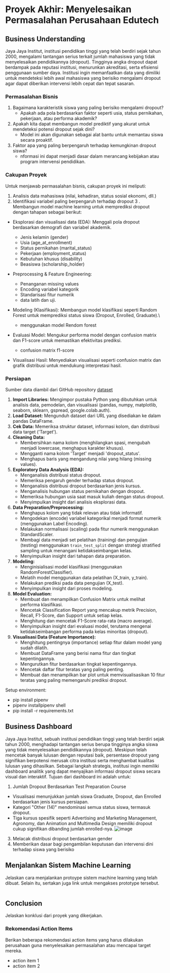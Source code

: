 # Proyek Akhir: Menyelesaikan Permasalahan Perusahaan Edutech

## Business Understanding
Jaya Jaya Institut, institusi pendidikan tinggi yang telah berdiri sejak tahun 2000, mengalami tantangan serius terkait jumlah mahasiswa yang tidak menyelesaikan pendidikannya (dropout). Tingginya angka dropout dapat berdampak pada reputasi institusi, menurunkan akreditasi, serta efisiensi penggunaan sumber daya.
Institusi ingin memanfaatkan data yang dimiliki untuk mendeteksi lebih awal mahasiswa yang berisiko mengalami dropout agar dapat diberikan intervensi lebih cepat dan tepat sasaran.

### Permasalahan Bisnis
1. Bagaimana karakteristik siswa yang paling berisiko mengalami dropout?
   - Apakah ada pola berdasarkan faktor seperti usia, status pernikahan, pekerjaan, atau performa akademik?
2. Apakah kita dapat membangun model prediktif yang akurat untuk mendeteksi potensi dropout sejak dini?
   - Model ini akan digunakan sebagai alat bantu untuk memantau siswa secara proaktif.
3. Faktor apa yang paling berpengaruh terhadap kemungkinan dropout siswa?
   - nformasi ini dapat menjadi dasar dalam merancang kebijakan atau program intervensi pendidikan.


### Cakupan Proyek
Untuk menjawab permasalahan bisnis, cakupan proyek ini meliputi:
1. Analisis data mahasiswa (nilai, kehadiran, status sosial ekonomi, dll.)
2. Identifikasi variabel paling berpengaruh terhadap dropout
3 . Membangun model machine learning untuk memprediksi dropout
  dengan tahapan sebagai berikut:
- Eksplorasi dan visualisasi data (EDA): Menggali pola dropout berdasarkan demografi dan variabel akademik.
   - Jenis kelamin (gender)
   - Usia (age_at_enrollment)
   - Status pernikahan (marital_status)
   - Pekerjaan (employment_status)
   - Kebutuhan khusus (disability)
   - Beasiswa (scholarship_holder)
     
- Preprocessing & Feature Engineering:
     - Penanganan missing values
     - Encoding variabel kategorik
     - Standarisasi fitur numerik
     -  data latih dan uji.
- Modeling (Klasifikasi): Membangun model klasifikasi seperti Random Forest untuk memprediksi status siswa (Dropout, Enrolled, Graduate).\
     - menggunakan model Rendom forest
- Evaluasi Model: Mengukur performa model dengan confusion matrix dan F1-score untuk memastikan efektivitas prediksi.
     - confusion matrix f1-score
- Visualisasi Hasil: Menyediakan visualisasi seperti confusion matrix dan grafik distribusi untuk mendukung interpretasi hasil.

 
### Persiapan

Sumber data diambil dari GitHub repository [dataset](https://github.com/DickySaragih/data_science_02/blob/main/Students_Performance.csv)

1.  **Import Libraries:** Mengimpor pustaka Python yang dibutuhkan untuk analisis data, pemodelan, dan visualisasi (pandas, numpy, matplotlib, seaborn, sklearn, gspread, google.colab.auth).
2.  **Load Dataset:** Mengunduh dataset dari URL yang disediakan ke dalam pandas DataFrame.
3.  **Cek Data:** Memeriksa struktur dataset, informasi kolom, dan distribusi data target ('Target').
4.  **Cleaning Data:**
    *   Membersihkan nama kolom (menghilangkan spasi, mengubah menjadi lowercase, menghapus karakter khusus).
    *   Mengganti nama kolom 'Target' menjadi 'dropout\_status'.
    *   Menghapus baris yang mengandung nilai yang hilang (missing values).
5.  **Exploratory Data Analysis (EDA):**
    *   Menganalisis distribusi status dropout.
    *   Memeriksa pengaruh gender terhadap status dropout.
    *   Menganalisis distribusi dropout berdasarkan jenis kursus.
    *   Menganalisis hubungan status pernikahan dengan dropout.
    *   Memeriksa hubungan usia saat masuk kuliah dengan status dropout.
    *   Menyimpulkan insight dari analisis eksplorasi data.
6.  **Data Preparation/Preprocessing:**
    *   Menghapus kolom yang tidak relevan atau tidak informatif.
    *   Mengodekan (encode) variabel kategorikal menjadi format numerik (menggunakan Label Encoding).
    *   Melakukan normalisasi (scaling) pada fitur numerik menggunakan StandardScaler.
    *   Membagi data menjadi set pelatihan (training) dan pengujian (testing) menggunakan `train_test_split` dengan strategi stratified sampling untuk menangani ketidakseimbangan kelas.
    *   Menyimpulkan insight dari tahapan data preparation.
7.  **Modeling:**
    *   Menginisialisasi model klasifikasi (menggunakan RandomForestClassifier).
    *   Melatih model menggunakan data pelatihan (X\_train, y\_train).
    *   Melakukan prediksi pada data pengujian (X\_test).
    *   Menyimpulkan insight dari proses modeling.
8.  **Model Evaluation:**
    *   Membuat dan menampilkan Confusion Matrix untuk melihat performa klasifikasi.
    *   Mencetak Classification Report yang mencakup metrik Precision, Recall, F1-Score, dan Support untuk setiap kelas.
    *   Menghitung dan mencetak F1-Score rata-rata (macro average).
    *   Menyimpulkan insight dari evaluasi model, terutama mengenai ketidakseimbangan performa pada kelas minoritas (dropout).
9.  **Visualisasi Data (Feature Importance):**
    *   Menghitung pentingnya (importance) setiap fitur dalam model yang sudah dilatih.
    *   Membuat DataFrame yang berisi nama fitur dan tingkat kepentingannya.
    *   Mengurutkan fitur berdasarkan tingkat kepentingannya.
    *   Mencetak daftar fitur teratas yang paling penting.
    *   Membuat dan menampilkan bar plot untuk memvisualisasikan 10 fitur teratas yang paling memengaruhi prediksi dropout.

Setup environment:

- pip install pipenv
- pipenv installpipenv shell
- pip install -r requirements.txt

## Business Dashboard
Jaya Jaya Institut, sebuah institusi pendidikan tinggi yang telah berdiri sejak tahun 2000, menghadapi tantangan serius berupa tingginya angka siswa yang tidak menyelesaikan pendidikannya (dropout). Meskipun telah mencetak banyak lulusan dengan reputasi baik, persentase dropout yang signifikan berpotensi merusak citra institusi serta menghambat kualitas lulusan yang dihasilkan.
Sebagai langkah strategis, institusi ingin memiliki dashboard analitik yang dapat menyajikan informasi dropout siswa secara visual dan interaktif. Tujuan dari dashboard ini adalah untuk:
1. Jumlah Dropout Berdasarkan Test Preparation Course
- Visualisasi menunjukkan jumlah siswa Graduate, Dropout, dan Enrolled berdasarkan jenis kursus persiapan.
- Kategori "Other (14)" mendominasi semua status siswa, termasuk dropout.
- Tiga kursus spesifik seperti Advertising and Marketing Management, Agronomy, dan Animation and Multimedia Design memiliki dropout cukup signifikan dibanding jumlah enrolled-nya.
![image](https://github.com/user-attachments/assets/9868ec5c-f79e-4e6f-9239-45f5d721d529)

3. Melacak distribusi dropout berdasarkan gender
4. Memberikan dasar bagi pengambilan keputusan dan intervensi dini terhadap siswa yang berisiko


## Menjalankan Sistem Machine Learning
Jelaskan cara menjalankan protoype sistem machine learning yang telah dibuat. Selain itu, sertakan juga link untuk mengakses prototype tersebut.

```

```

## Conclusion
Jelaskan konklusi dari proyek yang dikerjakan.

### Rekomendasi Action Items
Berikan beberapa rekomendasi action items yang harus dilakukan perusahaan guna menyelesaikan permasalahan atau mencapai target mereka.
- action item 1
- action item 2

